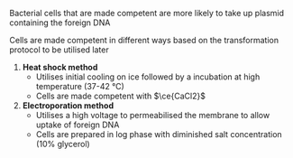 Bacterial cells that are made competent are more likely to take up plasmid containing the foreign DNA

Cells are made competent in different ways based on the transformation protocol to be utilised later

1. **Heat shock method**
	- Utilises initial cooling on ice followed by a incubation at high temperature (37-42 °C)
	- Cells are made competent with $\ce{CaCl2}$
2. **Electroporation method**
	- Utilises a high voltage to permeabilised the membrane to allow uptake of foreign DNA
	- Cells are prepared in log phase with diminished salt concentration (10% glycerol)

